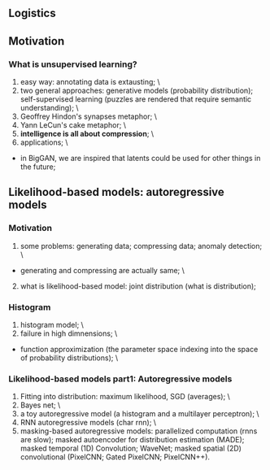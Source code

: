 ## Logistics
## Motivation
### What is unsupervised learning?
1. easy way: annotating data is extausting; \
2. two general approaches: generative models (probability distribution); self-supervised learning (puzzles are rendered that require semantic understanding); \
3. Geoffrey Hindon's synapses metaphor; \ 
4. Yann LeCun's cake metaphor; \
5. **intelligence is all about compression**; \
6. applications; \
* in BigGAN, we are inspired that latents could be used for other things in the future; 
## Likelihood-based models: autoregressive models
### Motivation
1. some problems: generating data; compressing data; anomaly detection; \
* generating and compressing are actually same; \
2. what is likelihood-based model: joint distribution (what is distribution);
### Histogram
1. histogram model; \
2. failure in high dimnensions; \
* function approximization (the parameter space indexing into the space of probability distributions); \
### Likelihood-based models part1: Autoregressive models
1. Fitting into distribution: maximum likelihood, SGD (averages); \
2. Bayes net; \
3. a toy autoregressive model (a histogram and a multilayer perceptron); \
4. RNN autoregressive models (char rnn); \
4. masking-based autoregressive models: parallelized computation (rnns are slow); masked autoencoder for distribution estimation (MADE); masked temporal (1D) 
Convolution; WaveNet; masked spatial (2D) convolutional (PixelCNN; Gated PixelCNN; PixelCNN++).
